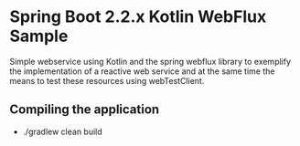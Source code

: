 # Spring Boot 2.2.x Kotlin WebFlux Sample
Simple webservice using Kotlin and the spring webflux library to exemplify the implementation of a reactive web service and at the same time the means to test these resources using webTestClient.

## Compiling the application

- ./gradlew clean build
